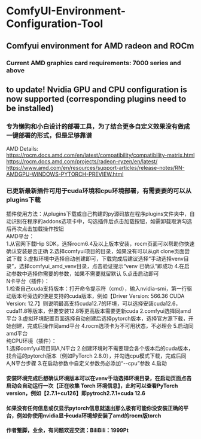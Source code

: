 # ComfyUI-Environment-Configuration-Tool
## Comfyui environment for AMD radeon and ROCm  
### Current AMD graphics card requirements: 7000 series and above
## to update! Nvidia GPU and CPU configuration is now supported (corresponding plugins need to be installed)  
### 专为懒狗和小白设计的部署工具，为了结合更多自定义效果没有做成一键部署的形式，但是足够靠谱  

AMD Details:  
https://rocm.docs.amd.com/en/latest/compatibility/compatibility-matrix.html  
https://rocm.docs.amd.com/projects/radeon-ryzen/en/latest/  
https://www.amd.com/en/resources/support-articles/release-notes/RN-AMDGPU-WINDOWS-PYTORCH-PREVIEW.html  
### 已更新最新插件可用于cuda环境和cpu环境部署，有需要要的可以从plugins下载  
插件使用方法：从plugins下载或自己构建的py源码放在程序plugins文件夹中，自动识别在程序的addons选项卡中，勾选插件后点击加载按钮，如需卸载取消勾选后再次点击加载操作按钮  
AMD平台：    
1.从官网下载Hip SDK，选择rocm6.4及以上版本安装，rocm页面可以帮助你快速确认安装是否正确 2.选择comfyui项目的目录，如果没有可以从git clone页面尝试下载 3.虚拟环境中选择自动创建即可，下载完成后建议选择“手动选择venv目录”，选择comfyui_amd_venv目录，点击验证提示“venv 已确认”即成功 4.在启动参数中选择你需要的参数，如果不需要就留默认 5.点击启动即可  
N卡平台（插件）：  
1.检查自己cuda支持版本：打开命令提示符（cmd），输入nvidia-smi，第一行驱动版本号旁边的便是支持的cuda版本，例如【Driver Version: 566.36         CUDA Version: 12.7】则说明最高支持cuda12.7的环境，可以选择安装cuda12.6，cuda11.8等版本，但要安装12.8等更高版本需要更新cuda 2.comfyui选择同amd平台 3.虚拟环境配置页面选择自动创建后选择pytorch版本，选择官方源下载，开始创建，完成后操作同amd平台 4.rocm选项卡为不可用状态，不必理会 5.启动同amd平台  
纯CPU环境（插件）：  
1.选择comfyui项目同A,N平台 2.创建环境时不需要理会各个版本后的cuda版本，找合适的pytorch版本（例如PyTorch 2.8.0），并勾选cpu模式下载，完成后同A,N平台步骤 3.在启动参数中自定义参数务必添加“--cpu”参数 4.启动  
#### 安装环境完成后想确认环境版本可以在venv手动选择环境目录，在启动页面点击启动会自动运行一次【正在收集 Torch 环境信息】，此时可以查看PyTorch version，例如【2.7.1+cu126】即pytroch2.7.1+cuda 12.6  
#### 如果没有任何信息或仅显示pytorch信息就退出那么极有可能你没安装正确的平台，例如你使用nvidia显卡cuda环境却安装了amd的rocm版torch  
#### 作者蹩脚，业余，有问题欢迎交流：BiliBili：1999Pt
